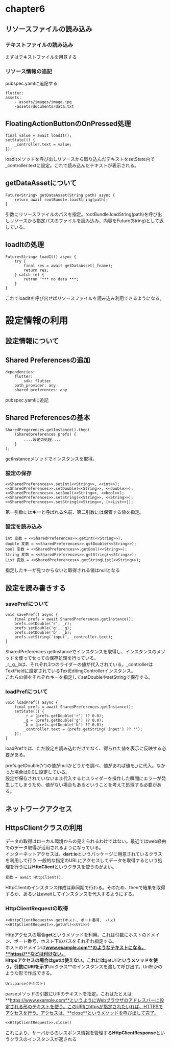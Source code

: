 # chapter6
## リソースファイルの読み込み
### テキストファイルの読み込み
まずはテキストファイルを用意する
### リソース情報の追記
pubspec.yamlに追記する
```
flutter:
assets:
    - assets/images/image.jpg
    -assets/documents/data.txt
```

## FloatingActionButtonのOnPressed処理
```
final value = await loadIt();
setState(() {
    _controller.text = value;
});
```
loadItメソッドを呼び出しリソースから取り込んだテキストをsetState内で_controller.textに設定。これで読み込んだテキストが表示される。
## getDataAssetについて
```
Future<String> getDataAsset(String path) async {
    return await rootBundle.loadString(path);
}
```
引数にリソースファイルのパスを指定。rootBundle.loadString(path)を呼び出しリソースから指定パスのファイルを読み込み、内容をFuture(String)として返している。
## loadItの処理
```
Future<String> loadIt() async {
    try {
        final res = await getDataAsset(_fname);
        return res;
    } catch (e) {
        retrun '*** no data ***;
    }
}
```
これでloadItを呼び出せばリソースファイルを読み込み利用できるようになる。

# 設定情報の利用
## 設定情報について
## Shared Preferencesの追加
```
dependencies:
    flutter:
        sdk: flutter
    path_provider: any
    shared_preferences: any
```
pubspec.yamlに追記
## Shared Preferencesの基本
```
SharedPregerences.getInstance().then(
    (Sharedpreferences prefs) {
        ....設定の処理....
    }
);
```
getInstanceメソッドでインスタンスを取得。
### 設定の保存
```
<<SharedPreferences>>.setInt(<<String>>, <<int>>);
<<SharedPreferences>>.setDouble(<<String>>, <<double>>);
<<SharedPreferences>>.setBool(<<String>>, <<bool>>);
<<SharedPreferences>>.setString(<<String>>, <<String>>);
<<SharedPreferences>>.setString(<<String>>, [<<List>>]);
```
第一引数には**キー**と呼ばれる名前、第二引数には保管する値を指定。
### 設定を読み込み
```
int 変数 = <<SharedPreferences>>.getInt(<<String>>);
double 変数 = <<SharedPreferences>>.getDouble(<<String>>);
bool 変数 = <<SharedPreferences>>.getBool(<<String>>);
String 変数 = <<SharedPreferences>>.getString(<<String>>);
List 変数 = <<SharedPreferences>>.getStringList(<<String>>);
```
指定したキーが見つからないと取得される値はnullとなる
## 設定を読み書きする
### savePrefについて
```
void savePref() async {
    final prefs = await SharedPreferences.getInstance();
    prefs.setDouble('r', _r);
    prefs.setDouble('g', _g);
    prefs.setDouble('b', _b);
    prefs.setString('input', _controller.text);
}
```
SharedPreferences.getInstanceでインスタンスを取得し、インスタンスのメソッドを使ってせっての保存処理を行っている。  
_r,_g,_bは、それぞれ3つのライダーの値が代入されている。_controllerはTextFieldに設定されているTextEditingControllerインスタンス。  
これらの値をそれぞれキーを指定してsetDoubleやsetStringで保存する。
### loadPrefについて
```
void loadPref() async {
    final prefs = await SharedPreferences.getInstance();
    setState(() {
        _r = (prefs.getDouble('r') ?? 0.0);
        _g = (prefs.getDouble('g') ?? 0.0);
        _b = (prefs.getDouble('b') ?? 0.0);
        _controller.text = (prefs.getString('input') ?? '');
    });
}
```
loadPrefでは、ただ設定を読み込むだけでなく、得られた値を表示に反映する必要がある。  

prefs.getDouble('r')の値がnullかどうかを調べ、値があれば値を_rに代入。なかった場合は0.0に設定している。  
設定が保存されていないまま代入するとスライダーを操作した瞬間にエラーが発生してしまうため、値がない場合もあるということを考えて処理する必要がある。

## ネットワークアクセス
## HttpsClientクラスの利用
データの取得はローカル環境からの見えられるわけではない。最近ではweb経由でのデータ取得が活用されるようになっている。  
インターネットアクセスは、**dart:io**というパッケージに用意されているクラスを利用して行う
一般的な指定のURLにアクセスしてデータを取得するという処理を行うには**HttoClient**というクラスを使うのがよい。
```
変数 = await HttpClient();
```
HttpClientのインスタンス作成は非同期で行わる。そのため、thenで結果を取得するか、あるいはawaitしてインスタンスを代入するようにする。
### HttpClientRequestの取得
```
<<HttpClientRequest>>.get(ホスト, ポート番号,　パス)
<<HttpClientRequest>>.getUrl(<<Uri>>)
```
Httpアクセスの場合**get**というメソッドを利用。これは引数にホストのドメイン、ポート番号、ホスト下のパスをそれぞれ指定する。  
ホストのドメインは**www.example.com**のようなテキストになる。**https//**などは付けない。  
Httpsアクセスの場合はgetは使えない。これには**getUri**というメソッドを使う。引数にURIを示す**Uriクラス**のインスタンスを渡して呼び出す。Uri杯かのような形で作成できる。
```
Uri.parse(テキスト)
```
parseメソッドの引数にURIのテキストを指定。これはたとえは**https://www.example.com**というようにWebブラウザのアドレスバーに設定される形のテキストを使う。このURIにhttpsが指定されたいれば、HTTPSでアクセスを行う。アクセスは、**close**というメソッドを呼び出して完了。

```
<<HttpClientRequest>>.close()
```
これにより、サーバからのレスポンス情報を管理する**HttpClientResponse**というクラスのインスタンスが返される